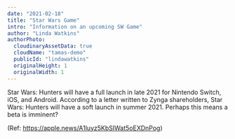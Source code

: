 ```yaml
---
date: "2021-02-18"
title: "Star Wars Game"
intro: "Information on an upcoming SW Game"
author: "Linda Watkins"
authorPhoto:
  cloudinaryAssetData: true
  cloudName: "tamas-demo"
  publicId: "lindawatkins"
  originalHeight: 1
  originalWidth: 1
---
```


Star Wars: Hunters will have a full launch in late 2021 for Nintendo Switch, iOS, and Android. According to a letter written to Zynga shareholders, Star Wars: Hunters will have a soft launch in summer 2021. Perhaps this means a beta is imminent?

(Ref: https://apple.news/A1luyz5KbSIWat5oEXDnPog)
